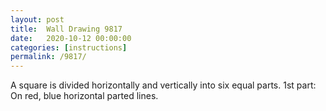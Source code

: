 ```yaml
---
layout: post
title:  Wall Drawing 9817
date:   2020-10-12 00:00:00
categories: [instructions]
permalink: /9817/
---
```


A square is divided horizontally and vertically into six equal parts. 1st part: On red, blue horizontal parted lines.
